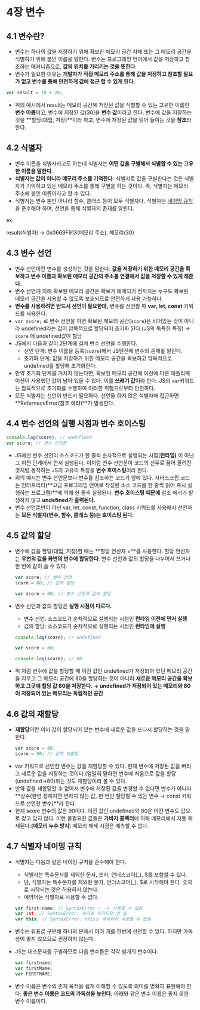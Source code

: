 # 4장 변수

## 4.1 변수란?

- 변수는 하나의 값을 저장하기 위해 확보한 메모리 공간 자체 또는 그 메모리 공간을 식별하기 위해 붙인 이름을 말한다. 변수는 프로그래밍 언어에서 값을 저장하고 참조하는 매커니즘으로, **값의 위치를 가리키는 것을 뜻한다**.
- 변수가 필요한 이유는 **개발자가 직접 메모리 주소를 통해 값을 저장하고 참조할 필요가 없고 변수를 통해 안전하게 값에 접근 할 수 있게 된다.**

```javascript
var result = 10 + 20;
```

- 위의 예시에서 result는 메모리 공간에 저장된 값을 식별할 수 있는 고유한 이름인 **변수 이름**이고, 변수에 저장된 값(30)을 **변수 값**이라고 한다. 변수에 값을 저장하는 것을 **할당(대입, 저장)**이라 하고, 변수에 저장된 값을 읽어 들이는 것을 **참조**라 한다.

## 4.2 식별자

- 변수 이름을 식별자라고도 하는데 식별자는 **어떤 값을 구별해서 식별할 수 있는 고유한 이름을 말한다.**
- **식별자는 값이 아니라 메모리 주소를 기억한다.** 식별자로 값을 구별한다는 것은 식별자가 기억하고 있는 메모리 주소를 통해 구별을 하는 것이다. 즉, 식별자는 메모리 주소에 붙인 이름이라고 할 수 있다.
- 식별자는 변수 뿐만 아니라 함수, 클래스 등이 모두 식별자다. 식별자는 [네이밍 규칙](#47-식별자-네이밍-규칙)을 준수해야 하며, 선언을 통해 식별자의 존재를 알린다.

ex.

result(식별자) → 0x0669F913(메모리 주소), 메모리(30)

## 4.3 변수 선언

- 변수 선언이란 변수를 생성하는 것을 말한다. **값을 저장하기 위한 메모리 공간을 확보하고 변수 이름과 확보된 메모리 공간의 주소를 연결해서 값을 저장할 수 있게 해준다.**
- 변수 선언에 의해 확보된 메모리 공간은 확보가 해제되기 전까지는 누구도 확보된 메모리 공간을 사용할 수 없도록 보호되므로 안전하게 사용 가능하다.
- **변수를 사용하려면 반드시 선언이 필요한데,** 변수를 선언할 때 **var, let, const** 키워드를 사용한다.
- `var score;` 로 변수 선언을 하면 확보된 메모리 공간(`score`)은 비어있는 것이 아니라 undefined라는 값이 암묵적으로 할당되어 초기화 된다.(JS의 독특한 특징) → `score` 에 undefined값이 할당
- JS에서 다음과 같이 2단계에 걸쳐 변수 선언을 수행한다.
  - 선언 단계: 변수 이름을 등록(`score`)해서 JS엔진에 변수의 존재를 알린다.
  - 초기화 단계: 값을 저장하기 위한 메모리 공간을 확보하고 암묵적으로 undefined를 할당해 초기화한다.
- 만약 초기화 단계를 거치지 않는다면, 확보된 메모리 공간에 이전에 다른 애플리케이션이 사용했던 값이 남아 있을 수 있다. 이를 **쓰레기 값**이라 한다. JS의 `var`키워드는 암묵적으로 초기화를 수행하여 이러한 위험으로부터 안전하다.
- 모든 식별자는 선언이 반드시 필요하다. 선언을 하지 않은 식별자에 접근하면 **ReferneceError(참조 에러)**가 발생한다.

## 4.4 변수 선언의 실행 시점과 변수 호이스팅

```javascript
console.log(score); // undefined
var score; // 변수 선언문
```

- JS에선 변수 선언이 소스코드가 한 줄씩 순차적으로 실행되는 시점(**런타임)** 이 아닌 그 이전 단계에서 먼저 실행된다. 이처럼 변수 선언문이 코드의 선두로 끌어 올려진 것처럼 동작하는 JS의 고유의 특징을 **변수 호이스팅**이라 한다.
- 위의 예시는 변수 선언문보다 변수를 참조하는 코드가 앞에 있다. 자바스크립 코드는 인터프리터(**고급 프로그래밍 언어로 작성된 소스 코드를 한 줄씩 읽어 즉시 실행하는 프로그램)**에 의해 한 줄씩 실행된다. **변수 호이스팅 때문에** 참조 에러가 발생하지 않고 **undefined가 출력된다.**
- 변수 선언뿐만이 아닌 var, let, const, function, class 키워드를 사용해서 선언하는 **모든 식별자(변수, 함수, 클래스 등)는 호이스팅 된다.**

## 4.5 값의 할당

- 변수에 값을 할당(대입, 저장)할 때는 **할당 연산자 =**를 사용한다. 할당 연산자는 **우변의 값을 좌변의 변수에 할당한다**. 변수 선언과 값의 할당을 나누어서 쓰거나 한 번에 같이 쓸 수 있다.

  ```javascript
  var score; // 변수 선언
  score = 80; // 값의 할당
  ```

  ```javascript
  var score = 80; // 변수 선언과 값의 할당
  ```

- 변수 선언과 값의 할당은 **실행 시점이 다르다.**

  - 변수 선언: 소스코드가 순차적으로 실행되는 시점인 **런타임 이전에 먼저 실행**
  - 값의 할당: 소스코드가 순차적으로 실행되는 시점인 **런타임에 실행**

  ```javascript
  console.log(score); // undefined

  var score = 80;

  console.log(score); // 80
  ```

- 위 처럼 변수에 값을 할당할 때 이전 값인 undefined가 저장되어 있던 메모리 공간을 지우고 그 메모리 공간에 80을 할당하는 것이 아니라 **새로운 메모리 공간을 확보하고 그곳에 할당 값 80을 저장한다. → undefined가 저장되어 있는 메모리와 80이 저장되어 있는 메모리는 독립적인 공간**

## 4.6 값의 재할당

- **재할당**이란 이미 값이 할당되어 있는 변수에 새로운 값을 또다시 할당하는 것을 말한다.
  ```javascript
  var score = 80;
  score = 90; // 값의 재할당
  ```
- var 키워드로 선언한 변수는 값을 재할당할 수 있다. 현재 변수에 저장된 값을 버리고 새로운 값을 저장하는 것이다.(엄밀히 말하면 변수에 처음으로 값을 할당(undefined→80)하는 것도 재할당이라 볼 수 있다.
- 만약 값을 재할당할 수 없어서 변수에 저장된 값을 변경할 수 없다면 변수가 아니라 **상수(한번 정해지면 변하지 않는 값, 한 번만 할당할 수 있는 변수 → const 키워드로 선언한 변수)**라 한다.
- 현재 score 변수의 값은 90이다. 이전 값인 undefined와 80은 어떤 변수도 값으로 갖고 있지 않다. 이런 불필요한 값들은 **가비지 콜렉터**에 의해 메모리에서 자동 해제된다.**(메모리 누수 방지**) 메모리 해제 시점은 예측할 수 없다.

## 4.7 식별자 네이밍 규칙

- 식별자는 다음과 같은 네이밍 규칙을 준수해야 한다.
  - 식별자는 특수문자를 제외한 문자, 숫자, 언더스코어(\_), $를 포함할 수 있다.
  - 단, 식별자는 특수문자를 제외한 문자, 언더스코어(\_), $로 시작해야 한다. 숫자로 시작되는 것은 허용하지 않는다.
  - 예약어는 식별자로 사용할 수 없다.
  ```javascript
  var first-name; // SyntaxError : -는 사용할 수 없음
  var 1st; // SyntaxError: 숫자로 시작되면 안 됨
  var this; // SyntaxError: this는 예약어라 사용할 수 없음
  ```
- 변수는 쉼표로 구분해 하나의 문에서 여러 개를 한번에 선언할 수 있다. 하지만 가독성이 좋지 않으므로 권장하지 않는다.
- JS는 대소문자를 구별하므로 다음 변수들은 각각 별개의 변수이다.

  ```javascript
  var firstname;
  var firstName;
  var FIRSTNAME;
  ```

- 변수 이름은 변수의 존재 목적을 쉽게 이해할 수 있도록 의미를 명확히 표현해야 한다. **좋은 변수 이름은 코드의 가독성을 높인다.** 아래와 같은 변수 이름은 좋지 못한 변수 이름이다.
